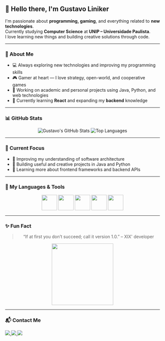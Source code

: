 <!-- README.md -->
<h2>👋 Hello there, I'm Gustavo Liniker</h2>

<p align="justify">
  I'm passionate about <b>programming, gaming</b>, and everything related to <b>new technologies</b>.<br>
  Currently studying <b>Computer Science</b> at <b>UNIP – Universidade Paulista</b>.<br>
  I love learning new things and building creative solutions through code.
</p>

---

### 🧠 About Me
- 💻 Always exploring new technologies and improving my programming skills  
- 🎮 Gamer at heart — I love strategy, open-world, and cooperative games  
- 🚀 Working on academic and personal projects using Java, Python, and web technologies  
- 🌱 Currently learning **React** and expanding my **backend** knowledge  

---

### 📊 GitHub Stats
<div align="center">

![Gustavo's GitHub Stats](https://github-readme-stats.vercel.app/api?username=Linikker&show_icons=true&theme=tokyonight&hide_border=true&bg_color=0D1117&title_color=8A2BE2&icon_color=8A2BE2)
![Top Languages](https://github-readme-stats.vercel.app/api/top-langs/?username=Linikker&layout=compact&theme=tokyonight&hide_border=true&bg_color=0D1117&title_color=8A2BE2)

</div>

---

### 🧭 Current Focus
- 🔹 Improving my understanding of software architecture  
- 🔹 Building useful and creative projects in Java and Python  
- 🔹 Learning more about frontend frameworks and backend APIs  

---

### 🧩 My Languages & Tools
<p align="center">
  <img src="https://cdn.jsdelivr.net/gh/devicons/devicon/icons/html5/html5-original.svg" width="50" height="50" />
  <img src="https://cdn.jsdelivr.net/gh/devicons/devicon/icons/css3/css3-original.svg" width="50" height="50" />
  <img src="https://cdn.jsdelivr.net/gh/devicons/devicon/icons/python/python-original.svg" width="50" height="50" />
  <img src="https://cdn.jsdelivr.net/gh/devicons/devicon/icons/java/java-original.svg" width="50" height="50" />
  <img src="https://cdn.jsdelivr.net/gh/devicons/devicon/icons/javascript/javascript-original.svg" width="50" height="50" />
</p>

---

### ✨ Fun Fact
<div align="center">
  
> “If at first you don’t succeed; call it version 1.0.” – XIX' developer

</div>   

<div align="center">
<img align="center" height="200em" src="https://i.pinimg.com/originals/1c/4f/ac/1c4facad627b098885aec6266b8c6c0e.gif"/>
</div>

---

### 📬 Contact Me
<p>
  <a href="https://www.instagram.com/yourinstagram" target="_blank">
    <img src="https://img.shields.io/badge/Instagram-E4405F?style=for-the-badge&logo=instagram&logoColor=white"/>
  </a>
  <a href="mailto:yourmail@gmail.com" target="_blank">
    <img src="https://img.shields.io/badge/Gmail-D14836?style=for-the-badge&logo=gmail&logoColor=white"/>
  </a>
  <a href="https://www.linkedin.com/in/yourlinkedin" target="_blank">
    <img src="https://img.shields.io/badge/LinkedIn-0078D4?style=for-the-badge&logo=linkedin&logoColor=white"/>
  </a>
</p>
